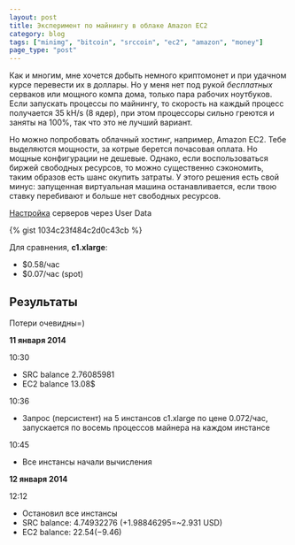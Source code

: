 ```yaml
---
layout: post
title: Эксперимент по майнингу в облаке Amazon EC2
category: blog
tags: ["minimg", "bitcoin", "srccoin", "ec2", "amazon", "money"]
page_type: "post"
---
```


Как и многим, мне хочется добыть немного криптомонет и при удачном курсе перевести их в доллары.
Но у меня нет под рукой *бесплатных* серваков или мощного компа дома, только пара рабочих ноутбуков.
Если запускать процессы по майнингу, то скорость на каждый процесс получается 35 kH/s (8 ядер), при этом процессоры сильно греются и заняты на 100%, так что это не лучший вариант.

Но можно попробовать облачный хостинг, например, Amazon EC2. Тебе выделяются мощности, за котрые берется почасовая оплата. Но мощные конфигурации не дешевые. Однако, если воспользоваться биржей свободных ресурсов, то можно существенно сэкономить, таким образов есть шанс окупить затраты. У этого решения есть свой минус: запущенная виртуальная машина останавливается, если твою ставку перебивают и больше нет свободных ресурсов.

<div class="panel">
<a href="https://gist.github.com/effrenus/1034c23f484c2d0c43cb">Настройка</a> серверов через User Data
</div>

{% gist 1034c23f484c2d0c43cb %}

Для сравнения, **c1.xlarge**:
* $0.58/час
* $0.07/час (spot)

## Результаты

Потери очевидны=)

**11 января 2014**

10:30
* SRC balance 2.76085981
* EC2 balance 13.08$

10:36
* Запрос (персистент) на 5 инстансов c1.xlarge по цене 0.072/час, запускается по восемь процессов майнера на каждом инстансе

10:45
* Все инстансы начали вычисления

**12 января 2014**

12:12
* Остановил все инстансы
* SRC balance: 4.74932276 (+1.98846295=~2.931 USD)
* EC2 balance: $22.54 (-$9.46)